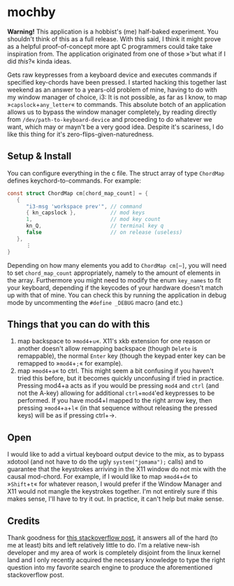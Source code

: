 # mochby
**Warning!** This application is a hobbist's (me) half-baked experiment. You shouldn't think of this as a full release. With this said, I think it might prove as a helpful proof-of-concept more apt C programmers could take take inspiration from. The application originated from one of those »'but what if I did *this*?« kinda ideas.

Gets raw keypresses from a keyboard device and executes commands if specified key-chords have been pressed. I started hacking this together last weekend as an answer to a years-old problem of mine, having to do with my window manager of choice, i3: It is not possible, as far as I know, to map »`capslock`+`any_letter`« to commands. This absolute botch of an application allows us to bypass the window manager completely, by reading directly from `/dev/path-to-keyboard-device` and proceeding to do whatever we want, which may or mayn't be a very good idea. Despite it's scariness, I do like this thing for it's zero-flips-given-naturedness.

## Setup & Install
You can configure everything in the c file. The struct array of type `ChordMap` defines keychord-to-commands. For example:
```c
const struct ChordMap cm[chord_map_count] = {
   {
      "i3-msg 'workspace prev'", // command
      { kn_capslock },           // mod keys
      1,                         // mod key count
      kn_Q,                      // terminal key q
      false                      // on release (useless)
   },
      ⋮
}
```
 Depending on how many elements you add to `ChordMap cm[⋯]`, you will need to set `chord_map_count` appropriately, namely to the amount of elements in the array.
Furthermore you might need to modify the enum `key_names` to fit your keyboard, depending if the keycodes of your hardware doesn't match up with that of mine. You can check this by running the application in debug mode by uncommenting the `#define _DEBUG` macro (and etc.)

## Things that you can do with this
1. map backspace to »`mod4`+`u`«. X11's xkb extension for one reason or another doesn't allow remapping backspace (though `Delete` is remappable), the normal `Enter` key (though the keypad enter key can be remapped to »`mod4`+`;`« for example).
2. map »`mod4`+`a`« to ctrl. This might seem a bit confusing if you haven't tried this before, but it becomes quickly unconfusing if tried in practice. Pressing mod4+a acts as if you would be pressing `mod4` and `ctrl` (and not the A-key) allowing for additional `ctrl`+`mod4`'ed keypresses to be performed. If you have mod4+l mapped to the right arrow key, then pressing »`mod4`+`a`+`l`« (in that sequence without releasing the pressed keys) will be as if pressing ctrl+→.

## Open
I would like to add a virtual keyboard output device to the mix, as to bypass xdotool (and not have to do the ugly `system("jomama");` calls) and to guarantee that the keystrokes arriving in the X11 window do not mix with the causal mod-chord. For example, if I would like to map »`mod4`+`d`« to »`Shift`+`t`« for whatever reason, I would prefer if the Window Manager and X11 would not mangle the keystrokes together. I'm not entirely sure if this makes sense, I'll have to try it out. In practice, it can't help but make sense.

## Credits
Thank goodness for [this stackoverflow post](https://stackoverflow.com/questions/20943322/accessing-keys-from-linux-input-device), it answers all of the hard (to me at least) bits and left relatively little to do. I'm a relative new-ish developer and my area of work is completely disjoint from the linux kernel land and I only recently acquired the necessary knowledge to type the right question into my favorite search engine to produce the aforementioned stackoverflow post.



